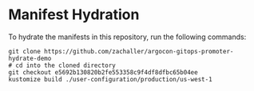# Manifest Hydration

To hydrate the manifests in this repository, run the following commands:

```shell
git clone https://github.com/zachaller/argocon-gitops-promoter-hydrate-demo
# cd into the cloned directory
git checkout e5692b130820b2fe553358c9f4df8dfbc65b04ee
kustomize build ./user-configuration/production/us-west-1
```
